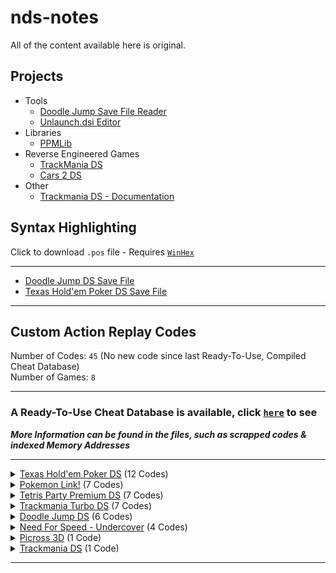 # nds-notes
All of the content available here is original.
## Projects ##
- Tools
  - <a href="https://github.com/miso-xyz/DDJDS-SFR">Doodle Jump Save File Reader</a>
  - <a href="https://github.com/miso-xyz/UnlaunchEditor">Unlaunch.dsi Editor</a>
- Libraries
  - <a href="https://github.com/miso-xyz/PPMLib">PPMLib</a>
- Reverse Engineered Games
  - <a href="https://github.com/miso-xyz/TrackManiaDS-Reversed">TrackMania DS</a>
  - <a href="https://github.com/miso-xyz/Cars-2-DS-Reversed">Cars 2 DS</a>
- Other
  - <a href="https://github.com/miso-xyz/TrackManiaDS-Documentation">Trackmania DS - Documentation</a>

## Syntax Highlighting ##
Click to download `.pos` file - Requires <a href="http://www.winhex.com/winhex/">`WinHex`</a>
<hr>

- <a href="https://github.com/miso-xyz/nds-notes/raw/main/WinHex%20Syntax%20Highlighting/DDJDS%20Save%20File%20-%20WinHex%20Highlighting.pos">Doodle Jump DS Save File</a>
- <a href="https://github.com/miso-xyz/nds-notes/blob/main/WinHex%20Syntax%20Highlighting/THPDS%20Save%20File%20-%20WinHex%20Highlighting.pos">Texas Hold'em Poker DS Save File</a>
- - - -
## Custom Action Replay Codes ##
Number of Codes: `45` (No new code since last Ready-To-Use, Compiled Cheat Database)</br>
Number of Games: `8`</br>
- - - -
### **A Ready-To-Use Cheat Database is available, click <a href="https://github.com/miso-xyz/nds-notes/releases/tag/v1.0r1">`here`</a> to see**
***More Information can be found in the files, such as scrapped codes & indexed Memory Addresses***
- - - -
<details>
  <summary><a href="https://github.com/miso-xyz/nds-notes/blob/main/AR%20Codes%20ive%20made/Doodle%20Jump%20Codes.txt">Texas Hold'em Poker DS</a> (12 Codes)</summary>
  <hr>
  
  - Player - Always have $99999999
    - <pre>0226B014 05F5E0FF
      0226B03C 05F5E0FF
      0226B064 05F5E0FF
      0226B08C 05F5E0FF
      0226B0B4 05F5E0FF
      022FBC98 05F5E0FF</pre>
  - Player - Always have $0
    - <pre>0226B014 00000000
      0226B03C 00000000
      0226B064 00000000
      0226B08C 00000000
      0226B0B4 00000000
      022FBC98 00000000</pre>
  - Always Player's Turn
    - <pre>0236D1C0 00000000
      0236D408 00000000
      0236DC4C 00000000</pre>
  - Always Raise with $0
    - <pre>022FBCA0 00000000</pre>
  - $99999999 Pot
    - <pre>222D0F40 05F5E0FF
      022D0F70 05F5E0FF</pre>
  - $0 Pot
    - <pre>222D0F40 00000000
      022D0F70 00000000</pre>
  - Always Call with $0
    - <pre>0226B4F4 00000000
      0226B51C 00000000
      0226B544 00000000
      0226B56C 00000000
      0226B594 00000000</pre>
  - CPU 1 - Always have $0
    - <pre>022FD560 00000000</pre>
  - CPU 2 - Always have $0
    - <pre>022FF058 00000000</pre>
  - CPU 3 - Always have $0
    - <pre>023006D4 00000000</pre>
  - CPU 4 - Always have $0
    - <pre>02301D50 00000000</pre>
  - CPU 5 - Always have $0
    - <pre>023033CC 00000000</pre>
  <hr>
</details>

<details>
  <summary><a href="https://github.com/miso-xyz/nds-notes/blob/main/AR%20Codes%20ive%20made/Pokemon%20Link%20Codes.txt">Pokemon Link!</a> (7 Codes)</summary>
  <hr>
  
  - Always Have Max Score
    - <pre>022101C4 7FFFFFFF
      02210260 7FFFFFFF</pre>
  - Always Have 0 Pokemons Remaining
    - <pre>022101BC 00000000
      02210330 00000000</pre>
  - Always Have 1 Pokemons Remaining
    - <pre>022101BC 00000001
      02210330 00000001</pre>
  - Disable Bonus Combos
    - <pre>022101CC 00000000
      02210284 00000000</pre>
  - Always Have Max Bonus Combo
    - <pre>022101CC 7FFFFFFF
      02210284 7FFFFFFF</pre>
  - Infinite Clear Bonus
    - <pre>022103D8 7FFFFFFF
      027E382C 7FFFFFFF</pre>
  - Infinite Prize Coins
    - <pre>0210556C 7FFFFFFF</pre>
  <hr>
</details>

<details>
  <summary><a href="https://github.com/miso-xyz/nds-notes/edit/main/AR%20Codes%20ive%20made/Tetris%20Party%20Premium%20DS%20Codes.txt">Tetris Party Premium DS</a> (7 Codes)</summary>
  <hr>
  
  - Freeze Timer (00:00:00)
    - <pre>0230AE64 00000000</pre>
  - Freeze Timer (999:59:96)
    - <pre>0230AE64 001B773F</pre>
  - Always Have Max Score
    - <pre>0230AF60 7FFFFFFF</pre>
  - Always Have 0 Score
    - <pre>0230AF60 00000000</pre>
  - Always Have 0 Lines Clear
    - <pre>2230AF50 00000000</pre>
  - Always Have 150 Lines Clear (Auto-Finish)
    - <pre>2230AF50 00000096</pre>
  - Always Have 9999 Lines Clear (Auto-Finish)
    - <pre>2230AF50 7FFFFFFF</pre>
  <hr>
</details>

<details>
  <summary><a href="https://github.com/miso-xyz/nds-notes/blob/main/AR%20Codes%20ive%20made/Trackmania%20Turbo%20DS%20Codes.txt">Trackmania Turbo DS</a> (7 Codes)</summary>
  <hr>
  
  - Always Have Max Coppers
    - <pre>0227ED6C 7FFFFFFF</pre>
  - Freeze Timer (00:00:01) & No Starting Countdown - Stadium & Snow
    - <pre>021EF2D8 00000000</pre>
  - Freeze Timer (00:00:01) & No Starting Countdown - Island
    - <pre>0226A868 00000000</pre>
  - Freeze Timer (00:00:01) & No Starting Countdown - Coast
    - <pre>021EF968 00000000</pre>
  - Freeze Timer (99:59:98) - Stadium & Snow
    - <pre>021EF2D8 10000000</pre>
  - Freeze Timer (99:59:98) - Island
    - <pre>0226A868 10000000</pre>
  - Freeze Timer (99:59:98) - Coast
    - <pre>021EF968 10000000</pre>
  <hr>
</details>

<details>
  <summary><a href="https://github.com/miso-xyz/nds-notes/blob/main/AR%20Codes%20ive%20made/Doodle%20Jump%20Codes.txt">Doodle Jump DS</a> (6 Codes)</summary>
  <hr>
  
  - Max Points
    - <pre>0206CFA0 7FFFFFFF
      0206CFA8 7FFFFFFF
      0206CFB0 7FFFFFFF
      027E3664 7FFFFFFF</pre>
  - Crazy Fast Levitation (Collisions disabled)
    - <pre>0205784D 7FFFFFFF</pre>
  - Levitation (Collisions disabled)
    - <pre>0205784D 0000FFFF</pre>
  - Slowfall (Collisions disabled)
    - <pre>0205784D 00000100</pre>
  - Infinite Shield
    - <pre>320531C5 0000007F
      32057884 0000007F</pre>
  - Infinite Jetpack, Flying Hat & Rocket
    - <pre>320577CD 0000007F
      320577F9 0000007F</pre>
  <hr>
</details>

<details>
  <summary><a href="https://github.com/miso-xyz/nds-notes/blob/main/AR%20Codes%20ive%20made/Need%20For%20Speed%20-%20Undercover%20Codes.txt">Need For Speed - Undercover</a> (4 Codes)</summary>
  <hr>
  
  - Freeze Police Cars
    - <pre>022956D8 000F423F
      022956E4 000F423F</pre>
  - Always Have Nitro
    - <pre>021AD7B8 00000064</pre>
  - Always Have Nitro + Nitro Bar Extends Out of the bottle sprite
    - <pre>021AD7B8 7FFFFFFF</pre>
  - Always Have No Nitro
    - <pre>021AD7B8 00000000</pre>
  <hr>
</details>

<details>
  <summary><a href="https://github.com/miso-xyz/nds-notes/blob/main/AR%20Codes%20ive%20made/Picross%203D%20Codes.txt">Picross 3D</a> (1 Code)</summary>
  <hr>
  
  - Unlock All Extra Stages (Silver & Gold)
    - <pre>020FFD22 0000007F
      02214F26 0000007F
      022156B4 0000007F
      022156E8 0000007F</pre>
  <hr>
</details>

<details>
  <summary><a href="https://github.com/miso-xyz/nds-notes/blob/main/AR%20Codes%20ive%20made/Trackmania%20DS%20Codes.txt">Trackmania DS</a> (1 Code)</summary>
  <hr>
  
  - Freeze Timer (00:00:01) & No Starting Countdown
    - <pre>02151588 00000000</pre>
  <hr>
</details>

- - - -
